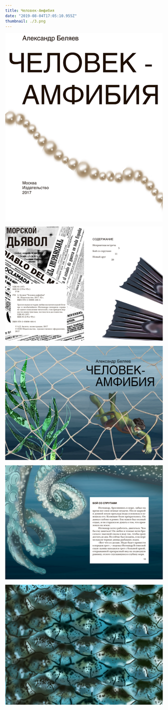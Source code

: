 ```yaml
---
title: Человек-Амфибия
date: "2019-08-04T17:05:10.955Z"
thumbnail: ./3.png
---
```


<div class="kg-card kg-image-card kg-width-full">

![Chelovek amfibia](./0.png)

</div>

<div class="kg-card kg-image-card kg-width-full">

![Chelovek amfibia](./1.png)

</div>

<div class="kg-card kg-image-card kg-width-full">

![Chelovek amfibia](./2.jpg)

</div>

<div class="kg-card kg-image-card kg-width-full">

![Chelovek amfibia](./3.png)

</div>

<div class="kg-card kg-image-card kg-width-full">

![Chelovek amfibia](./4.jpg)

</div>

